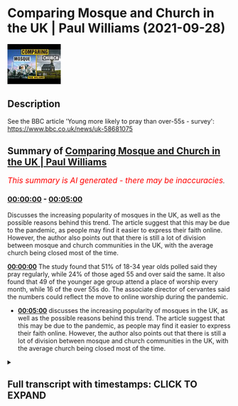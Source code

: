 # Comparing Mosque and Church in the UK | Paul Williams (2021-09-28)

![alt Comparing Mosque and Church in the UK | Paul Williams](vd8uAbkTWyY.jpg "Comparing Mosque and Church in the UK | Paul Williams")

## Description

See the BBC article 'Young more likely to pray than over-55s - survey': https://www.bbc.co.uk/news/uk-58681075

## Summary of [Comparing Mosque and Church in the UK | Paul Williams](https://www.youtube.com/watch?v=vd8uAbkTWyY)


*<span style="color:red; font-size:125%">This summary is AI generated - there may be inaccuracies</span>. [](/)*

### [00:00:00](https://www.youtube.com/watch?v=vd8uAbkTWyY&t=0) - [00:05:00](https://www.youtube.com/watch?v=vd8uAbkTWyY&t=300)

Discusses the increasing popularity of mosques in the UK, as well as the possible reasons behind this trend. The article suggest that this may be due to the pandemic, as people may find it easier to express their faith online. However, the author also points out that there is still a lot of division between mosque and church communities in the UK, with the average church being closed most of the time.

**[00:00:00](https://www.youtube.com/watch?v=vd8uAbkTWyY&t=0)** The study found that 51% of 18-34 year olds polled said they pray regularly, while 24% of those aged 55 and over said the same. It also found that 49 of the younger age group attend a place of worship every month, while 16 of the over 55s do. The associate director of cervantes said the numbers could reflect the move to online worship during the pandemic.
* **[00:05:00](https://www.youtube.com/watch?v=vd8uAbkTWyY&t=300)** discusses the increasing popularity of mosques in the UK, as well as the possible reasons behind this trend. The article suggest that this may be due to the pandemic, as people may find it easier to express their faith online. However, the author also points out that there is still a lot of division between mosque and church communities in the UK, with the average church being closed most of the time.

<details><summary><h2>Full transcript with timestamps: CLICK TO EXPAND</h2></summary>

[0:00:02](https://youtu.be/vd8uAbkTWyY?t=2) i came across an interesting news item  
[0:00:05](https://youtu.be/vd8uAbkTWyY?t=5) on the bbc news website uh the headline  
[0:00:08](https://youtu.be/vd8uAbkTWyY?t=8) is young people more likely to pray than  
[0:00:11](https://youtu.be/vd8uAbkTWyY?t=11) over 55s according to a survey recently  
[0:00:16](https://youtu.be/vd8uAbkTWyY?t=16) and the article says young people in the  
[0:00:18](https://youtu.be/vd8uAbkTWyY?t=18) uk are twice as likely as older people  
[0:00:22](https://youtu.be/vd8uAbkTWyY?t=22) to pray regularly a new survey has found  
[0:00:26](https://youtu.be/vd8uAbkTWyY?t=26) some 51 percent of 18 to 34 year olds  
[0:00:30](https://youtu.be/vd8uAbkTWyY?t=30) polled by savanta comres  
[0:00:33](https://youtu.be/vd8uAbkTWyY?t=33) said they pray at least once a month  
[0:00:35](https://youtu.be/vd8uAbkTWyY?t=35) compared to just 24  
[0:00:38](https://youtu.be/vd8uAbkTWyY?t=38) of those aged 55 and over only a quarter  
[0:00:41](https://youtu.be/vd8uAbkTWyY?t=41) of older people even pray once a month  
[0:00:44](https://youtu.be/vd8uAbkTWyY?t=44) it also found 49  
[0:00:46](https://youtu.be/vd8uAbkTWyY?t=46) of the younger age group attend a place  
[0:00:49](https://youtu.be/vd8uAbkTWyY?t=49) of worship every month compared to just  
[0:00:51](https://youtu.be/vd8uAbkTWyY?t=51) 16  
[0:00:53](https://youtu.be/vd8uAbkTWyY?t=53) of the over 55s  
[0:00:55](https://youtu.be/vd8uAbkTWyY?t=55) the associate director of cervantes said  
[0:00:57](https://youtu.be/vd8uAbkTWyY?t=57) the numbers could reflect the move to  
[0:01:00](https://youtu.be/vd8uAbkTWyY?t=60) online worship during the pandemic this  
[0:01:03](https://youtu.be/vd8uAbkTWyY?t=63) is very interesting how worship itself  
[0:01:04](https://youtu.be/vd8uAbkTWyY?t=64) has been changing because of this  
[0:01:07](https://youtu.be/vd8uAbkTWyY?t=67) chris hopkins this director added that  
[0:01:10](https://youtu.be/vd8uAbkTWyY?t=70) there were a few theories as to why  
[0:01:12](https://youtu.be/vd8uAbkTWyY?t=72) young people made up such a large  
[0:01:14](https://youtu.be/vd8uAbkTWyY?t=74) proportion of the religious landscape  
[0:01:17](https://youtu.be/vd8uAbkTWyY?t=77) firstly he said  
[0:01:18](https://youtu.be/vd8uAbkTWyY?t=78) as the demography of the uk changes  
[0:01:22](https://youtu.be/vd8uAbkTWyY?t=82) minority faiths do tend to have a larger  
[0:01:25](https://youtu.be/vd8uAbkTWyY?t=85) proportion of practicing young people  
[0:01:27](https://youtu.be/vd8uAbkTWyY?t=87) and therefore as the population of these  
[0:01:29](https://youtu.be/vd8uAbkTWyY?t=89) groups increases within the uk  
[0:01:32](https://youtu.be/vd8uAbkTWyY?t=92) so will the prayer habits of the  
[0:01:34](https://youtu.be/vd8uAbkTWyY?t=94) population at large  
[0:01:37](https://youtu.be/vd8uAbkTWyY?t=97) he also said that an important factor  
[0:01:40](https://youtu.be/vd8uAbkTWyY?t=100) was the impact of the pandemic has had  
[0:01:43](https://youtu.be/vd8uAbkTWyY?t=103) on the ability to engage with one's  
[0:01:45](https://youtu.be/vd8uAbkTWyY?t=105) faith with virtual prayers and services  
[0:01:48](https://youtu.be/vd8uAbkTWyY?t=108) being held online  
[0:01:50](https://youtu.be/vd8uAbkTWyY?t=110) it is possible that the pandemic opened  
[0:01:53](https://youtu.be/vd8uAbkTWyY?t=113) up more avenues to prayer to young  
[0:01:55](https://youtu.be/vd8uAbkTWyY?t=115) people and this is reflected  
[0:01:57](https://youtu.be/vd8uAbkTWyY?t=117) in the findings he said and then the  
[0:02:00](https://youtu.be/vd8uAbkTWyY?t=120) article which i'll link to below  
[0:02:02](https://youtu.be/vd8uAbkTWyY?t=122) has some examples of as a young muslim  
[0:02:04](https://youtu.be/vd8uAbkTWyY?t=124) woman of 23 from cardiff that she prays  
[0:02:08](https://youtu.be/vd8uAbkTWyY?t=128) every day and she says she found her  
[0:02:09](https://youtu.be/vd8uAbkTWyY?t=129) faith to give her solace in the pandemic  
[0:02:13](https://youtu.be/vd8uAbkTWyY?t=133) and she says interesting quote here  
[0:02:15](https://youtu.be/vd8uAbkTWyY?t=135) i know it's guaranteed that's her faith  
[0:02:18](https://youtu.be/vd8uAbkTWyY?t=138) and it's not going to change i know it's  
[0:02:19](https://youtu.be/vd8uAbkTWyY?t=139) going to be the place that provides  
[0:02:22](https://youtu.be/vd8uAbkTWyY?t=142) solace it's my grounding and my anchor  
[0:02:25](https://youtu.be/vd8uAbkTWyY?t=145) in life  
[0:02:27](https://youtu.be/vd8uAbkTWyY?t=147) um and that's interesting uh there was  
[0:02:30](https://youtu.be/vd8uAbkTWyY?t=150) the study uh polled  
[0:02:32](https://youtu.be/vd8uAbkTWyY?t=152) 2075 british adults in august and seems  
[0:02:36](https://youtu.be/vd8uAbkTWyY?t=156) to contradict  
[0:02:38](https://youtu.be/vd8uAbkTWyY?t=158) the stereotypical view that religious  
[0:02:40](https://youtu.be/vd8uAbkTWyY?t=160) groups in the uk are overwhelmingly  
[0:02:43](https://youtu.be/vd8uAbkTWyY?t=163) elderly  
[0:02:45](https://youtu.be/vd8uAbkTWyY?t=165) now i'm not sure that's 100 true  
[0:02:47](https://youtu.be/vd8uAbkTWyY?t=167) i've been to many many churches in my  
[0:02:49](https://youtu.be/vd8uAbkTWyY?t=169) life both uh catholic and anglican and  
[0:02:52](https://youtu.be/vd8uAbkTWyY?t=172) evangelical  
[0:02:53](https://youtu.be/vd8uAbkTWyY?t=173) and they and most churches are  
[0:02:55](https://youtu.be/vd8uAbkTWyY?t=175) overwhelmingly uh i say full of old  
[0:02:57](https://youtu.be/vd8uAbkTWyY?t=177) people but there aren't many people that  
[0:02:59](https://youtu.be/vd8uAbkTWyY?t=179) go in those churches that there are  
[0:03:01](https://youtu.be/vd8uAbkTWyY?t=181) mostly uh 90  
[0:03:03](https://youtu.be/vd8uAbkTWyY?t=183) elderly people by which i mean in their  
[0:03:05](https://youtu.be/vd8uAbkTWyY?t=185) 60s and 70s and so on there are a few  
[0:03:08](https://youtu.be/vd8uAbkTWyY?t=188) exceptions like htb and kensington big  
[0:03:11](https://youtu.be/vd8uAbkTWyY?t=191) exception but what struck me in the  
[0:03:13](https://youtu.be/vd8uAbkTWyY?t=193) mosques i've been to and i was in a  
[0:03:15](https://youtu.be/vd8uAbkTWyY?t=195) mosque last friday in shepherds bush and  
[0:03:18](https://youtu.be/vd8uAbkTWyY?t=198) it's basically packed it's full of young  
[0:03:21](https://youtu.be/vd8uAbkTWyY?t=201) men overwhelmingly young men i would say  
[0:03:23](https://youtu.be/vd8uAbkTWyY?t=203) i don't know 90 percent young men in  
[0:03:26](https://youtu.be/vd8uAbkTWyY?t=206) their teens 20s maybe even 30s  
[0:03:29](https://youtu.be/vd8uAbkTWyY?t=209) and they're all serious about their  
[0:03:31](https://youtu.be/vd8uAbkTWyY?t=211) faith they're committed  
[0:03:32](https://youtu.be/vd8uAbkTWyY?t=212) and they go they go to jumaa every  
[0:03:35](https://youtu.be/vd8uAbkTWyY?t=215) friday um and what a contrast there  
[0:03:39](https://youtu.be/vd8uAbkTWyY?t=219) between your typical mosque and your  
[0:03:42](https://youtu.be/vd8uAbkTWyY?t=222) typical church  
[0:03:43](https://youtu.be/vd8uAbkTWyY?t=223) and here we're seeing the future of  
[0:03:46](https://youtu.be/vd8uAbkTWyY?t=226) faith practice in the uk  
[0:03:48](https://youtu.be/vd8uAbkTWyY?t=228) played out and the direction of the  
[0:03:50](https://youtu.be/vd8uAbkTWyY?t=230) direction of growth on the one hand and  
[0:03:52](https://youtu.be/vd8uAbkTWyY?t=232) directional decline on the other is very  
[0:03:54](https://youtu.be/vd8uAbkTWyY?t=234) clear  
[0:03:56](https://youtu.be/vd8uAbkTWyY?t=236) back to the article  
[0:03:58](https://youtu.be/vd8uAbkTWyY?t=238) its founder richard gamble is the  
[0:04:00](https://youtu.be/vd8uAbkTWyY?t=240) founder of the charity that commissioned  
[0:04:02](https://youtu.be/vd8uAbkTWyY?t=242) this um survey said  
[0:04:05](https://youtu.be/vd8uAbkTWyY?t=245) the study challenged the perception that  
[0:04:08](https://youtu.be/vd8uAbkTWyY?t=248) the uk was a secular society  
[0:04:12](https://youtu.be/vd8uAbkTWyY?t=252) it is becoming increasingly clear that  
[0:04:14](https://youtu.be/vd8uAbkTWyY?t=254) there is actually a growing spirituality  
[0:04:17](https://youtu.be/vd8uAbkTWyY?t=257) in the nation he said  
[0:04:20](https://youtu.be/vd8uAbkTWyY?t=260) um that's absolutely true i i think i  
[0:04:22](https://youtu.be/vd8uAbkTWyY?t=262) think on the surface our society is  
[0:04:25](https://youtu.be/vd8uAbkTWyY?t=265) certainly militantly secular it's been  
[0:04:27](https://youtu.be/vd8uAbkTWyY?t=267) taken over by  
[0:04:28](https://youtu.be/vd8uAbkTWyY?t=268) some strange ideologies which i won't go  
[0:04:31](https://youtu.be/vd8uAbkTWyY?t=271) into but um but on the street level so  
[0:04:34](https://youtu.be/vd8uAbkTWyY?t=274) to speak and real people uh that there  
[0:04:36](https://youtu.be/vd8uAbkTWyY?t=276) is particularly younger people uh there  
[0:04:38](https://youtu.be/vd8uAbkTWyY?t=278) is certainly a seriousness about  
[0:04:41](https://youtu.be/vd8uAbkTWyY?t=281) spirituality about purpose meaning god  
[0:04:44](https://youtu.be/vd8uAbkTWyY?t=284) the divine  
[0:04:45](https://youtu.be/vd8uAbkTWyY?t=285) um which i personally found incredibly  
[0:04:48](https://youtu.be/vd8uAbkTWyY?t=288) uh refreshing and encouraging  
[0:04:51](https://youtu.be/vd8uAbkTWyY?t=291) for the future of the well-being of our  
[0:04:53](https://youtu.be/vd8uAbkTWyY?t=293) country and for people themselves is  
[0:04:55](https://youtu.be/vd8uAbkTWyY?t=295) older people uh much older people  
[0:04:56](https://youtu.be/vd8uAbkTWyY?t=296) particularly i see this in france as  
[0:04:58](https://youtu.be/vd8uAbkTWyY?t=298) well who are very reluctant to publicly  
[0:05:00](https://youtu.be/vd8uAbkTWyY?t=300) speak about uh faith at all  
[0:05:04](https://youtu.be/vd8uAbkTWyY?t=304) um the bbc uh article also says a  
[0:05:08](https://youtu.be/vd8uAbkTWyY?t=308) separate study by manchester  
[0:05:10](https://youtu.be/vd8uAbkTWyY?t=310) metropolitan university coming out this  
[0:05:13](https://youtu.be/vd8uAbkTWyY?t=313) week  
[0:05:14](https://youtu.be/vd8uAbkTWyY?t=314) suggests religious communities have  
[0:05:16](https://youtu.be/vd8uAbkTWyY?t=316) boomed in the pandemic with the move  
[0:05:19](https://youtu.be/vd8uAbkTWyY?t=319) online  
[0:05:21](https://youtu.be/vd8uAbkTWyY?t=321) so this is really interesting so there's  
[0:05:23](https://youtu.be/vd8uAbkTWyY?t=323) a shift here it seems and will this be  
[0:05:25](https://youtu.be/vd8uAbkTWyY?t=325) permanent this is the question i have  
[0:05:27](https://youtu.be/vd8uAbkTWyY?t=327) and i don't know it'd be permanent or  
[0:05:28](https://youtu.be/vd8uAbkTWyY?t=328) not but it could be because social media  
[0:05:31](https://youtu.be/vd8uAbkTWyY?t=331) now for good oriole is now so much a  
[0:05:34](https://youtu.be/vd8uAbkTWyY?t=334) part of  
[0:05:35](https://youtu.be/vd8uAbkTWyY?t=335) our lives that people may find it much  
[0:05:38](https://youtu.be/vd8uAbkTWyY?t=338) easier to express  
[0:05:39](https://youtu.be/vd8uAbkTWyY?t=339) their faith their prayer online than by  
[0:05:42](https://youtu.be/vd8uAbkTWyY?t=342) going to a church which is a building is  
[0:05:46](https://youtu.be/vd8uAbkTWyY?t=346) likely to be locked most of the week  
[0:05:48](https://youtu.be/vd8uAbkTWyY?t=348) they are ninety percent of them are  
[0:05:49](https://youtu.be/vd8uAbkTWyY?t=349) locked all the time apart from just an  
[0:05:51](https://youtu.be/vd8uAbkTWyY?t=351) hour on sunday perhaps  
[0:05:53](https://youtu.be/vd8uAbkTWyY?t=353) whereas online of course you can engage  
[0:05:55](https://youtu.be/vd8uAbkTWyY?t=355) with people and express your faith and  
[0:05:57](https://youtu.be/vd8uAbkTWyY?t=357) watch services and participate in  
[0:05:58](https://youtu.be/vd8uAbkTWyY?t=358) services any time of the day or night  
[0:06:00](https://youtu.be/vd8uAbkTWyY?t=360) globally  
[0:06:02](https://youtu.be/vd8uAbkTWyY?t=362) um  
[0:06:03](https://youtu.be/vd8uAbkTWyY?t=363) but also come back to mosques as well  
[0:06:04](https://youtu.be/vd8uAbkTWyY?t=364) you know uh the mosque i mean one near  
[0:06:06](https://youtu.be/vd8uAbkTWyY?t=366) here regions park mosque open every day  
[0:06:09](https://youtu.be/vd8uAbkTWyY?t=369) all day they have a cafe has a  
[0:06:11](https://youtu.be/vd8uAbkTWyY?t=371) restaurant it's a book shop has a huge  
[0:06:13](https://youtu.be/vd8uAbkTWyY?t=373) prayer room uh has other facilities for  
[0:06:15](https://youtu.be/vd8uAbkTWyY?t=375) men and women it has an office it has  
[0:06:17](https://youtu.be/vd8uAbkTWyY?t=377) everything  
[0:06:19](https://youtu.be/vd8uAbkTWyY?t=379) so it's a place it's a community  
[0:06:21](https://youtu.be/vd8uAbkTWyY?t=381) center it's not just a place of prayer  
[0:06:23](https://youtu.be/vd8uAbkTWyY?t=383) it's a community center  
[0:06:26](https://youtu.be/vd8uAbkTWyY?t=386) and where you can sit down relax as well  
[0:06:28](https://youtu.be/vd8uAbkTWyY?t=388) as meet with fellow believers and pray  
[0:06:31](https://youtu.be/vd8uAbkTWyY?t=391) and worship and so that's not the case  
[0:06:34](https://youtu.be/vd8uAbkTWyY?t=394) in my experience with churches at all  
[0:06:36](https://youtu.be/vd8uAbkTWyY?t=396) really uh that i think there may be one  
[0:06:38](https://youtu.be/vd8uAbkTWyY?t=398) or two exceptions i can think of in the  
[0:06:40](https://youtu.be/vd8uAbkTWyY?t=400) uk i say your average church is just  
[0:06:42](https://youtu.be/vd8uAbkTWyY?t=402) closed most of the time  
[0:06:44](https://youtu.be/vd8uAbkTWyY?t=404) your average church is not going to be a  
[0:06:46](https://youtu.be/vd8uAbkTWyY?t=406) welcoming place where you can sit out  
[0:06:47](https://youtu.be/vd8uAbkTWyY?t=407) and chill out before after a service or  
[0:06:50](https://youtu.be/vd8uAbkTWyY?t=410) you can you know it's a structured  
[0:06:52](https://youtu.be/vd8uAbkTWyY?t=412) hierarchical tight closed environment  
[0:06:55](https://youtu.be/vd8uAbkTWyY?t=415) and then you're in then you're out  
[0:06:57](https://youtu.be/vd8uAbkTWyY?t=417) now i'm not saying this to put down  
[0:06:58](https://youtu.be/vd8uAbkTWyY?t=418) those churches uh there could be  
[0:07:00](https://youtu.be/vd8uAbkTWyY?t=420) logistical and practical reasons why  
[0:07:01](https://youtu.be/vd8uAbkTWyY?t=421) they have to function in that limited  
[0:07:03](https://youtu.be/vd8uAbkTWyY?t=423) way  
[0:07:05](https://youtu.be/vd8uAbkTWyY?t=425) but in my experience muslims uh meet in  
[0:07:08](https://youtu.be/vd8uAbkTWyY?t=428) their in uh  
[0:07:10](https://youtu.be/vd8uAbkTWyY?t=430) not just in formal structures like  
[0:07:12](https://youtu.be/vd8uAbkTWyY?t=432) regions part mosque  
[0:07:14](https://youtu.be/vd8uAbkTWyY?t=434) they they meet in uh they rent out  
[0:07:17](https://youtu.be/vd8uAbkTWyY?t=437) places they rent out buildings rooms  
[0:07:19](https://youtu.be/vd8uAbkTWyY?t=439) they're meeting converted houses all  
[0:07:21](https://youtu.be/vd8uAbkTWyY?t=441) over the place  
[0:07:22](https://youtu.be/vd8uAbkTWyY?t=442) uh because there's an obligation to pray  
[0:07:25](https://youtu.be/vd8uAbkTWyY?t=445) to god of course uh and god for muslims  
[0:07:28](https://youtu.be/vd8uAbkTWyY?t=448) comes first not making money  
[0:07:31](https://youtu.be/vd8uAbkTWyY?t=451) or entertainment or whatever  
[0:07:34](https://youtu.be/vd8uAbkTWyY?t=454) anyway i thought that report was very  
[0:07:35](https://youtu.be/vd8uAbkTWyY?t=455) interesting and reasons for optimism  
[0:07:38](https://youtu.be/vd8uAbkTWyY?t=458) uh in our otherwise militantly secular  
[0:07:42](https://youtu.be/vd8uAbkTWyY?t=462) society uh where the concerns of the  
[0:07:44](https://youtu.be/vd8uAbkTWyY?t=464) dunya this world the near are total  
[0:07:48](https://youtu.be/vd8uAbkTWyY?t=468) uh and then we see these green shoots  
[0:07:50](https://youtu.be/vd8uAbkTWyY?t=470) coming out now where uh younger people  
[0:07:53](https://youtu.be/vd8uAbkTWyY?t=473) unlike us older people are  
[0:07:56](https://youtu.be/vd8uAbkTWyY?t=476) finding ways to express their faith  
[0:07:58](https://youtu.be/vd8uAbkTWyY?t=478) online  
[0:07:59](https://youtu.be/vd8uAbkTWyY?t=479) and in places like mosques which are  
[0:08:01](https://youtu.be/vd8uAbkTWyY?t=481) open and welcoming usually welcoming to  
[0:08:04](https://youtu.be/vd8uAbkTWyY?t=484) uh to people  
[0:08:06](https://youtu.be/vd8uAbkTWyY?t=486) anyway until next time  

</details>
